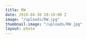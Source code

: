 ```yaml
---
title: RW
date: 2018-04-30 20:19:00 Z
image: "/uploads/RW.jpg"
thumbnail-image: "/uploads/RW.jpg"
layout: photo
---
```


